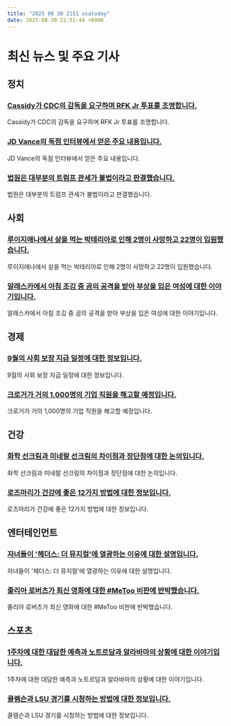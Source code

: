 ```yaml
---
title: "2025 08 30 2151 usatoday"
date: 2025-08-30 21:51:44 +0900
---
```


# 최신 뉴스 및 주요 기사

## 정치

### [Cassidy가 CDC의 감독을 요구하며 RFK Jr 투표를 조명합니다.](https://www.usatoday.com/story/news/politics/2025/08/30/bill-cassidy-rfk-cdc-susan-monarez/85892684007/)
Cassidy가 CDC의 감독을 요구하며 RFK Jr 투표를 조명합니다.

### [JD Vance의 독점 인터뷰에서 얻은 주요 내용입니다.](https://www.usatoday.com/story/news/politics/2025/08/28/jd-vance-interview-takeaways/85518186007/)
JD Vance의 독점 인터뷰에서 얻은 주요 내용입니다.

### [법원은 대부분의 트럼프 관세가 불법이라고 판결했습니다.](https://www.usatoday.com/story/news/politics/2025/08/29/most-trump-tariffs-are-not-legal-us-appeals-court-rules/85895611007/)
법원은 대부분의 트럼프 관세가 불법이라고 판결했습니다.

## 사회

### [루이지애나에서 살을 먹는 박테리아로 인해 2명이 사망하고 22명이 입원했습니다.](https://www.usatoday.com/story/news/health/2025/08/29/flesh-eating-bacteria-louisiana/85884531007/)
루이지애나에서 살을 먹는 박테리아로 인해 2명이 사망하고 22명이 입원했습니다.

### [알래스카에서 아침 조깅 중 곰의 공격을 받아 부상을 입은 여성에 대한 이야기입니다.](https://www.usatoday.com/story/news/nation/2025/08/29/woman-jogging-bear-attack-kenai-alaska/85883890007/)
알래스카에서 아침 조깅 중 곰의 공격을 받아 부상을 입은 여성에 대한 이야기입니다.

## 경제

### [9월의 사회 보장 지급 일정에 대한 정보입니다.](https://www.usatoday.com/story/money/2025/08/30/social-security-payments-schedule-september-2025/85854812007/)
9월의 사회 보장 지급 일정에 대한 정보입니다.

### [크로거가 거의 1,000명의 기업 직원을 해고할 예정입니다.](https://www.usatoday.com/story/money/2025/08/27/kroger-cutting-nearly-1000-corporate-jobs/85853867007/)
크로거가 거의 1,000명의 기업 직원을 해고할 예정입니다.

## 건강

### [화학 선크림과 미네랄 선크림의 차이점과 장단점에 대한 논의입니다.](https://www.usatoday.com/story/life/health-wellness/2025/08/30/chemical-sunscreen-vs-mineral-sunscreen/85846712007/)
화학 선크림과 미네랄 선크림의 차이점과 장단점에 대한 논의입니다.

### [로즈마리가 건강에 좋은 12가지 방법에 대한 정보입니다.](https://www.usatoday.com/story/life/health-wellness/2025/08/29/what-is-rosemary-good-for/85811975007/)
로즈마리가 건강에 좋은 12가지 방법에 대한 정보입니다.

## 엔터테인먼트

### [자녀들이 '헤더스: 더 뮤지컬'에 열광하는 이유에 대한 설명입니다.](https://www.usatoday.com/story/entertainment/music/2025/08/30/heathers-musical-lorna-courtney-casey-likes/85781943007/)
자녀들이 '헤더스: 더 뮤지컬'에 열광하는 이유에 대한 설명입니다.

### [줄리아 로버츠가 최신 영화에 대한 #MeToo 비판에 반박했습니다.](https://www.usatoday.com/story/entertainment/movies/2025/08/29/julia-roberts-after-the-hunt-movie-criticism/85886275007/)
줄리아 로버츠가 최신 영화에 대한 #MeToo 비판에 반박했습니다.

## 스포츠

### [1주차에 대한 대담한 예측과 노트르담과 알라바마의 상황에 대한 이야기입니다.](https://www.usatoday.com/story/sports/ncaaf/2025/08/30/college-football-bold-predictions-week-1/85885171007/)
1주차에 대한 대담한 예측과 노트르담과 알라바마의 상황에 대한 이야기입니다.

### [클렘슨과 LSU 경기를 시청하는 방법에 대한 정보입니다.](https://www.usatoday.com/story/sports/ncaaf/2025/08/30/clemson-lsu-football-tv-channel-streaming-info/85876843007/)
클렘슨과 LSU 경기를 시청하는 방법에 대한 정보입니다.